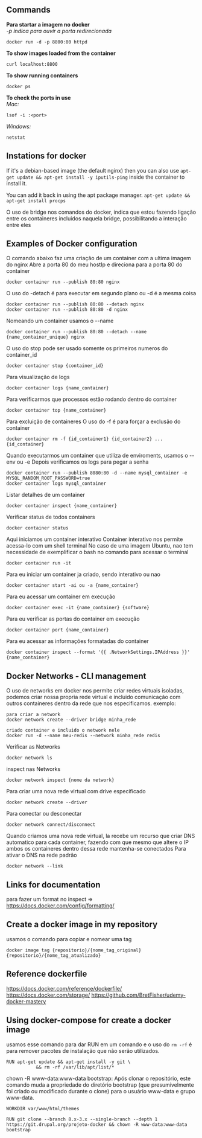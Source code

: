 ## Commands
<b>Para startar a imagem no docker</b></br>
<i>-p indica para ouvir a porta redirecionada</i>
```
docker run -d -p 8800:80 httpd
```

<b>To show images loaded from the container</b>
```
curl localhost:8800
```

<b>To show running containers</b>
```
docker ps
```

<b>To check the ports in use</b></br>
<i>Mac:</i> 
```
lsof -i :<port>
```  
<i>Windows:</i>
```
netstat
```


## Instations for docker
If it's a debian-based image (the default nginx) then you can also use `apt-get update && apt-get install -y iputils-ping` inside the container to install it.

You can add it back in using the apt package manager. `apt-get update && apt-get install procps`

O uso de bridge nos comandos do docker, indica que estou fazendo ligação entre os containeres incluidos naquela bridge, possibilitando a interação entre eles

## Examples of Docker configuration
O comando abaixo faz uma criação de um container com a ultima imagem do nginx
Abre a porta 80 do meu hostIp e direciona para a porta 80 do container
```
docker container run --publish 80:80 nginx
```

O uso do -detach é para executar em segundo plano ou -d é a mesma coisa
```
docker container run --publish 80:80 --detach nginx
docker container run --publish 80:80 -d nginx
```

Nomeando um container usamos o --name
```
docker container run --publish 80:80 --detach --name {name_container_unique} nginx
```

O uso do stop pode ser usado somente os primeiros numeros do container_id
```
docker container stop {container_id}
```

Para visualização de logs
```
docker container logs {name_container}
```

Para verificarmos que processos estão rodando dentro do container
```
docker container top {name_container}
```

Para excluição de containeres
O uso do -f é para forçar a exclusão do container
```
docker container rm -f {id_container1} {id_container2} ... {id_container}
```

Quando executarmos um container que utiliza de enviroments, usamos o --env ou -e
Depois verificamos os logs para pegar a senha
```
docker container run --publish 8080:80 -d --name mysql_container -e MYSQL_RANDOM_ROOT_PASSWORD=true
docker container logs mysql_container
```

Listar detalhes de um container
```
docker container inspect {name_container}
```

Verificar status de todos containers
```
docker container status
```

Aqui iniciamos um container interativo
Container interativo nos permite acessa-lo com um shell terminal
No caso de uma imagem Ubuntu, nao tem necessidade de exemplificar o bash no comando para acessar o terminal
```
docker container run -it
```

Para eu iniciar um container ja criado, sendo interativo ou nao
```
docker container start -ai ou -a {name_container}
```

Para eu acessar um container em execução
```
docker container exec -it {name_container} {software}
```

Para eu verificar as portas do container em execução
```
docker container port {name_container}
```

Para eu acessar as informações formatadas do container
```
docker container inspect --format '{{ .NetworkSettings.IPAddress }}' {name_container}
```

## Docker Networks - CLI management
O uso de networks em docker nos permite criar redes virtuais isoladas, podemos criar nossa propria rede virtual e incluido comunicação com outros containeres dentro da rede que nos especificamos.
exemplo:
```
para criar a network
docker network create --driver bridge minha_rede

criado container e incluido o network nele
docker run -d --name meu-redis --network minha_rede redis
```

Verificar as Networks
```
docker network ls
```

inspect nas Networks
```
docker network inspect {nome da network}
```

Para criar uma nova rede virtual com drive especificado
```
docker network create --driver
```

Para conectar ou desconectar
```
docker network connect/disconnect
```

Quando criamos uma nova rede virtual, la recebe um recurso que criar DNS automatico para cada container, fazendo com que mesmo que altere o IP ambos os containeres dentro dessa rede mantenha-se conectados
Para ativar o DNS na rede padrão
```
docker network --link
```

## Links for documentation
para fazer um format no inspect => https://docs.docker.com/config/formatting/ </br>

## Create a docker image in my repository
usamos o comando para copiar e nomear uma tag
```
docker image tag {repositorio}/{nome_tag_original} {repositorio}/{nome_tag_atualizado} 
```

## Reference dockerfile
https://docs.docker.com/reference/dockerfile/
https://docs.docker.com/storage/
https://github.com/BretFisher/udemy-docker-mastery

## Using docker-compose for create a docker image

usamos esse comando para dar RUN em um comando e o uso do `rm -rf` é para remover pacotes de instalação que não serão utilizados.
```
RUN apt-get update && apt-get install -y git \
           && rm -rf /var/lib/apt/list/*
```

chown -R www-data:www-data bootstrap: Após clonar o repositório, este comando muda a propriedade do diretório bootstrap (que presumivelmente foi criado ou modificado durante o clone) para o usuário www-data e grupo www-data.
```
WORKDIR var/www/html/themes

RUN git clone --branch 8.x-3.x --single-branch --depth 1 https://git.drupal.org/projeto-docker && chown -R www-data:www-data bootstrap
```

